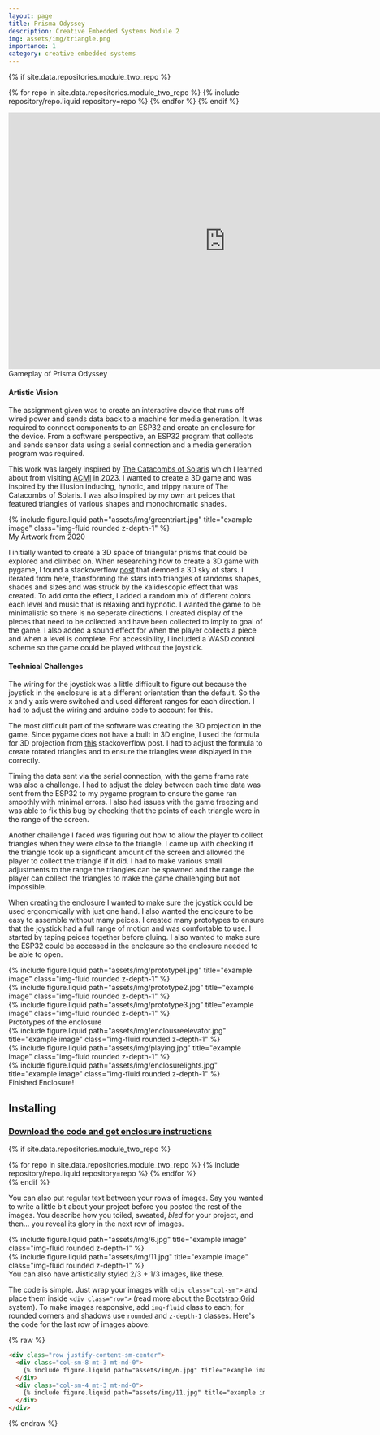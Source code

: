 ```yaml
---
layout: page
title: Prisma Odyssey
description: Creative Embedded Systems Module 2
img: assets/img/triangle.png
importance: 1
category: creative embedded systems
---
```


<div class="row justify-content-sm-start">

{% if site.data.repositories.module_two_repo %}

{% for repo in site.data.repositories.module_two_repo %} {% include repository/repo.liquid repository=repo %} {% endfor %}
{% endif %}

</div>

<div class="row justify-content-sm-center">
<iframe width="853" height="505" src="https://www.youtube.com/embed/c69II9nHpro?si=iewPPxSCMrowyJwS" title="YouTube video player" frameborder="0" allow="accelerometer; autoplay; clipboard-write; encrypted-media; gyroscope; picture-in-picture; web-share" allowfullscreen></iframe>
</div>
<div class="caption">
    Gameplay of Prisma Odyssey
</div>

#### Artistic Vision

The assignment given was to create an interactive device that runs off wired power and sends data back to a machine for media generation. It was required to connect components to an ESP32 and create an enclosure for the device. From a software perspective, an ESP32 program that collects and sends sensor data using a serial connection and a media generation program was required.

This work was largely inspired by [The Catacombs of Solaris](https://ianmaclarty.itch.io/catacombs-of-solaris-original) which I learned about from visiting [ACMI](https://www.acmi.net.au/works/61402--the-catacombs-of-solaris/) in 2023. I wanted to create a 3D game and was inspired by the illusion inducing, hynotic, and trippy nature of The Catacombs of Solaris. I was also inspired by my own art peices that featured triangles of various shapes and monochromatic shades.

<div class="row">
    <div class="col-sm mt-3 mt-md-0">
    {% include figure.liquid path="assets/img/greentriart.jpg" title="example image" class="img-fluid rounded z-depth-1" %}
    </div>
</div>
<div class="caption">
   My Artwork from 2020 
</div>

I initially wanted to create a 3D space of triangular prisms that could be explored and climbed on. When researching how to create a 3D game
with pygame, I found a stackoverflow [post](https://stackoverflow.com/a/58675007) that demoed a 3D sky of stars. I iterated from here, transforming the stars into triangles of randoms shapes, shades and sizes and was struck by the kalidescopic effect that was created. To add onto the effect, I added a random mix of different colors each level and music that is relaxing and hypnotic. I wanted the game to be minimalistic so there is no seperate directions. I created display of the pieces that need to be collected and have been collected to imply to goal of the game. I also added a sound effect for when the player collects a piece and when a level is complete. For accessibility, I included a WASD control scheme so the game could be played without the joystick.

#### Technical Challenges

The wiring for the joystick was a little difficult to figure out because the joystick in the enclosure is at a different orientation than the default. So the x and y axis were switched and used different ranges for each direction. I had to adjust the wiring and arduino code to account for this.

The most difficult part of the software was creating the 3D projection in the game. Since pygame does not have a built in 3D engine, I used the formula for 3D projection from [this](https://stackoverflow.com/a/58675007) stackoverflow post. I had to adjust the formula to create rotated triangles and to ensure the triangles were displayed in the correctly.

Timing the data sent via the serial connection, with the game frame rate was also a challenge. I had to adjust the delay between each time data was sent from the ESP32 to my pygame program to ensure the game ran smoothly with minimal errors. I also had issues with the game freezing and was able to fix this bug by checking that the points of each triangle were in the range of the screen.

Another challenge I faced was figuring out how to allow the player to collect triangles when they were close to the triangle. I came up with checking if the triangle took up a significant amount of the screen and allowed the player to collect the triangle if it did. I had to make various small adjustments to the range the triangles can be spawned and the range the player can collect the triangles to make the game challenging but not impossible.

When creating the enclosure I wanted to make sure the joystick could be used ergonomically with just one hand. I also wanted the enclosure to be easy to assemble without many peices. I created many prototypes to ensure that the joystick had a full range of motion and was comfortable to use. I started by taping peices together before gluing. I also wanted to make sure the ESP32 could be accessed in the enclosure so the enclosure needed to be able to open.

<div class="row">
    <div class="col-sm mt-3 mt-md-0">
        {% include figure.liquid path="assets/img/prototype1.jpg" title="example image" class="img-fluid rounded z-depth-1" %}
    </div>
    <div class="col-sm mt-3 mt-md-0">
        {% include figure.liquid path="assets/img/prototype2.jpg" title="example image" class="img-fluid rounded z-depth-1" %}
    </div>
    <div class="col-sm mt-3 mt-md-0">
        {% include figure.liquid path="assets/img/prototype3.jpg" title="example image" class="img-fluid rounded z-depth-1" %}
    </div>
</div>
<div class="caption">
    Prototypes of the enclosure
</div>

<div class="row">
    <div class="col-sm mt-3 mt-md-0">
        {% include figure.liquid path="assets/img/enclousreelevator.jpg" title="example image" class="img-fluid rounded z-depth-1" %}
    </div>
    <div class="col-sm mt-3 mt-md-0">
        {% include figure.liquid path="assets/img/playing.jpg" title="example image" class="img-fluid rounded z-depth-1" %}
    </div>
    <div class="col-sm mt-3 mt-md-0">
        {% include figure.liquid path="assets/img/enclosurelights.jpg" title="example image" class="img-fluid rounded z-depth-1" %}
    </div>
</div>
<div class="caption">
   Finished Enclosure! 
</div>

## Installing

### [Download the code and get enclosure instructions](https://github.com/chloeho7/prisma-odyssey)

<!-- code for GitHub repositories -->

{% if site.data.repositories.module_two_repo %}

<div class="repositories d-flex flex-wrap flex-md-row flex-column justify-content-between align-items-center">
  {% for repo in site.data.repositories.module_two_repo %} {% include repository/repo.liquid repository=repo %} {% endfor %}
</div>
{% endif %}

You can also put regular text between your rows of images.
Say you wanted to write a little bit about your project before you posted the rest of the images.
You describe how you toiled, sweated, _bled_ for your project, and then... you reveal its glory in the next row of images.

<div class="row justify-content-sm-center">
    <div class="col-sm-8 mt-3 mt-md-0">
        {% include figure.liquid path="assets/img/6.jpg" title="example image" class="img-fluid rounded z-depth-1" %}
    </div>
    <div class="col-sm-4 mt-3 mt-md-0">
        {% include figure.liquid path="assets/img/11.jpg" title="example image" class="img-fluid rounded z-depth-1" %}
    </div>
</div>
<div class="caption">
    You can also have artistically styled 2/3 + 1/3 images, like these.
</div>

The code is simple.
Just wrap your images with `<div class="col-sm">` and place them inside `<div class="row">` (read more about the <a href="https://getbootstrap.com/docs/4.4/layout/grid/">Bootstrap Grid</a> system).
To make images responsive, add `img-fluid` class to each; for rounded corners and shadows use `rounded` and `z-depth-1` classes.
Here's the code for the last row of images above:

{% raw %}

```html
<div class="row justify-content-sm-center">
  <div class="col-sm-8 mt-3 mt-md-0">
    {% include figure.liquid path="assets/img/6.jpg" title="example image" class="img-fluid rounded z-depth-1" %}
  </div>
  <div class="col-sm-4 mt-3 mt-md-0">
    {% include figure.liquid path="assets/img/11.jpg" title="example image" class="img-fluid rounded z-depth-1" %}
  </div>
</div>
```

{% endraw %}

